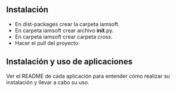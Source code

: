 Instalación
-----------

* En dist-packages crear la carpeta iamsoft.
* En carpeta iamsoft crear archivo __init__.py.
* En carpeta iamsoft crear carpeta cross.
* Hacer el pull del proyecto.

Instalación y uso de aplicaciones
---------------------------------

Ver el README de cada aplicación para entender cómo realizar su instalación y llevar a cabo su uso.
